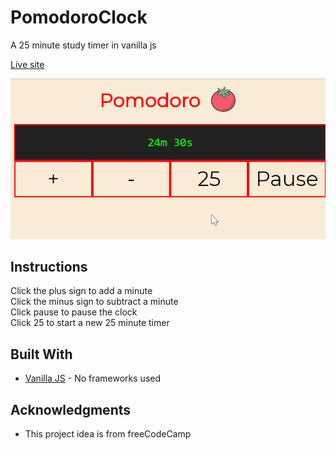 # PomodoroClock
A 25 minute study timer in vanilla js  

[Live site](https://jimryan.eu/PomodoroClock/)  

![](pomo.gif)  

## Instructions

Click the plus sign to add a minute  
Click the minus sign to subtract a minute  
Click pause to pause the clock  
Click 25 to start a new 25 minute timer  


## Built With

* [Vanilla JS](https://developer.mozilla.org/en-US/docs/Web/JavaScript) - No frameworks used  


## Acknowledgments

* This project idea is from freeCodeCamp    
 



